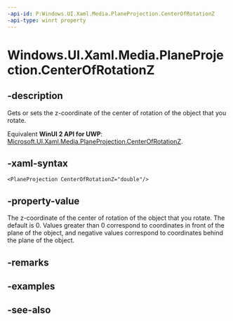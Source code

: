 ```yaml
---
-api-id: P:Windows.UI.Xaml.Media.PlaneProjection.CenterOfRotationZ
-api-type: winrt property
---
```


<!-- Property syntax
public double CenterOfRotationZ { get;  set; }
-->

# Windows.UI.Xaml.Media.PlaneProjection.CenterOfRotationZ

## -description
Gets or sets the z-coordinate of the center of rotation of the object that you rotate.

Equivalent **WinUI 2 API for UWP**: [Microsoft.UI.Xaml.Media.PlaneProjection.CenterOfRotationZ](/windows/winui/api/microsoft.ui.xaml.media.planeprojection.centerofrotationz).

## -xaml-syntax
```xaml
<PlaneProjection CenterOfRotationZ="double"/>
```


## -property-value
The z-coordinate of the center of rotation of the object that you rotate. The default is 0. Values greater than 0 correspond to coordinates in front of the plane of the object, and negative values correspond to coordinates behind the plane of the object.

## -remarks

## -examples

## -see-also
